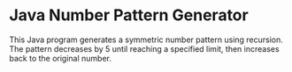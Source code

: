 # Java Number Pattern Generator

This Java program generates a symmetric number pattern using recursion. The pattern decreases by 5 until reaching a specified limit, then increases back to the original number.